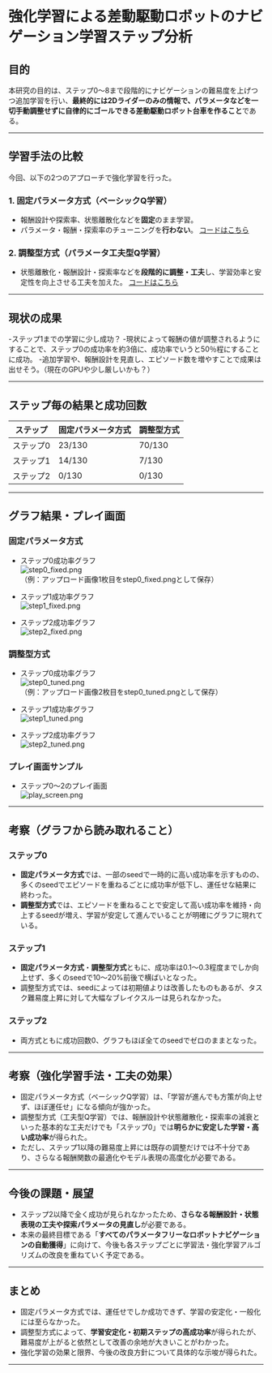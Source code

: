 # 強化学習による差動駆動ロボットのナビゲーション学習ステップ分析

## 目的

本研究の目的は、ステップ0〜8まで段階的にナビゲーションの難易度を上げつつ追加学習を行い、**最終的には2Dライダーのみの情報で、パラメータなどを一切手動調整せずに自律的にゴールできる差動駆動ロボット台車を作ること**である。

---

## 学習手法の比較

今回、以下の2つのアプローチで強化学習を行った。

### 1. **固定パラメータ方式**（ベーシックQ学習）

- 報酬設計や探索率、状態離散化などを**固定**のまま学習。
- パラメータ・報酬・探索率のチューニングを**行わない**。
[コードはこちら]([https://example.com](https://github.com/Saisei2004/nav-rl-qlearning/blob/main/train_rl_o.py))


### 2. **調整型方式**（パラメータ工夫型Q学習）

- 状態離散化・報酬設計・探索率などを**段階的に調整・工夫**し、学習効率と安定性を向上させる工夫を加えた。
[コードはこちら]([https://example.com](https://github.com/Saisei2004/nav-rl-qlearning/blob/main/train_rl.py))


---

## 現状の成果

-ステップ1までの学習に少し成功？
-現状によって報酬の値が調整されるようにすることで、ステップ0の成功率を約3倍に、成功率でいうと50％程にすることに成功。
-追加学習や、報酬設計を見直し、エピソード数を増やすことで成果は出せそう。（現在のGPUや少し厳しいかも？）

---

## ステップ毎の結果と成功回数

| ステップ    | 固定パラメータ方式 | 調整型方式   |
|-------------|--------------------|--------------|
| ステップ0   | 23/130             | 70/130       |
| ステップ1   | 14/130             | 7/130        |
| ステップ2   | 0/130              | 0/130        |

---

## グラフ結果・プレイ画面

### 固定パラメータ方式

- ステップ0成功率グラフ  
  ![step0_fixed.png](step0_fixed.png)  
  （例：アップロード画像1枚目をstep0_fixed.pngとして保存）

- ステップ1成功率グラフ  
  ![step1_fixed.png](step1_fixed.png)

- ステップ2成功率グラフ  
  ![step2_fixed.png](step2_fixed.png)

### 調整型方式

- ステップ0成功率グラフ  
  ![step0_tuned.png](step0_tuned.png)  
  （例：アップロード画像2枚目をstep0_tuned.pngとして保存）

- ステップ1成功率グラフ  
  ![step1_tuned.png](step1_tuned.png)

- ステップ2成功率グラフ  
  ![step2_tuned.png](step2_tuned.png)

### プレイ画面サンプル

- ステップ0〜2のプレイ画面  
  ![play_screen.png](play_screen.png)

---

## 考察（グラフから読み取れること）

### ステップ0

- **固定パラメータ方式**では、一部のseedで一時的に高い成功率を示すものの、多くのseedでエピソードを重ねるごとに成功率が低下し、運任せな結果に終わった。
- **調整型方式**では、エピソードを重ねることで安定して高い成功率を維持・向上するseedが増え、学習が安定して進んでいることが明確にグラフに現れている。

### ステップ1

- **固定パラメータ方式**・**調整型方式**ともに、成功率は0.1〜0.3程度までしか向上せず、多くのseedで10〜20%前後で横ばいとなった。
- 調整型方式では、seedによっては初期値よりは改善したものもあるが、タスク難易度上昇に対して大幅なブレイクスルーは見られなかった。

### ステップ2

- 両方式ともに成功回数0、グラフもほぼ全てのseedでゼロのままとなった。

---

## 考察（強化学習手法・工夫の効果）

- 固定パラメータ方式（ベーシックQ学習）は、「学習が進んでも方策が向上せず、ほぼ運任せ」になる傾向が強かった。
- 調整型方式（工夫型Q学習）では、報酬設計や状態離散化・探索率の減衰といった基本的な工夫だけでも「ステップ0」では**明らかに安定した学習・高い成功率**が得られた。
- ただし、ステップ1以降の難易度上昇には既存の調整だけでは不十分であり、さらなる報酬関数の最適化やモデル表現の高度化が必要である。

---

## 今後の課題・展望

- ステップ2以降で全く成功が見られなかったため、**さらなる報酬設計・状態表現の工夫や探索パラメータの見直し**が必要である。
- 本来の最終目標である「**すべてのパラメータフリーなロボットナビゲーションの自動獲得**」に向けて、今後も各ステップごとに学習法・強化学習アルゴリズムの改良を重ねていく予定である。

---

## まとめ

- 固定パラメータ方式では、運任せでしか成功できず、学習の安定化・一般化には至らなかった。
- 調整型方式によって、**学習安定化・初期ステップの高成功率**が得られたが、難易度が上がると依然として改善の余地が大きいことがわかった。
- 強化学習の効果と限界、今後の改良方針について具体的な示唆が得られた。

---
